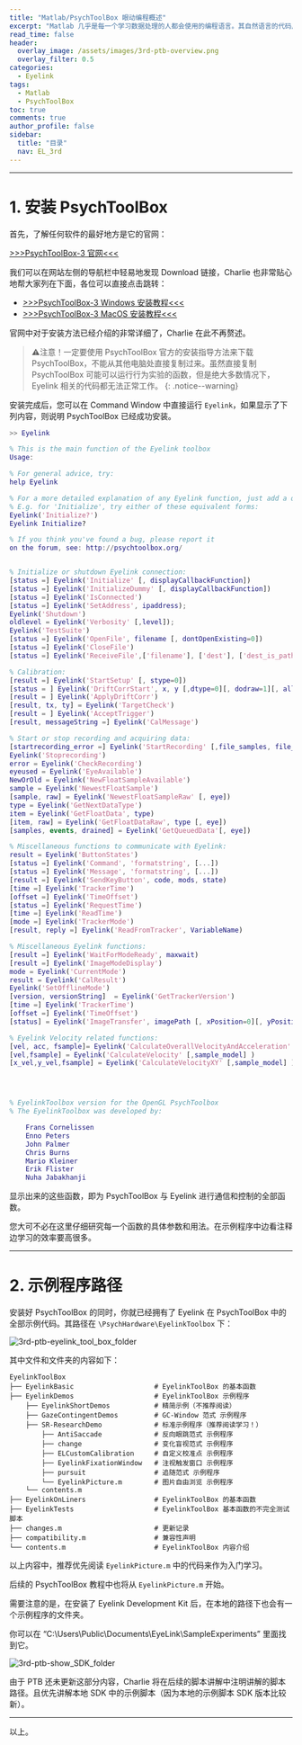 ```yaml
---
title: "Matlab/PsychToolBox 眼动编程概述"
excerpt: "Matlab 几乎是每一个学习数据处理的人都会使用的编程语言。其自然语言的代码风格和简单的代码逻辑非常适合不需要考虑代码运行效率的场合。Psychtoolbox 作为一个基于 Matlab 的开源刺激程序工具包也可以说是从科研工作者的实际需求出发，让我们可以在一个软件中完成实验程序编写和数据处理的全部工作。"
read_time: false
header:
  overlay_image: /assets/images/3rd-ptb-overview.png
  overlay_filter: 0.5
categories:
  - Eyelink
tags:
  - Matlab
  - PsychToolBox
toc: true
comments: true
author_profile: false
sidebar:
  title: "目录"
  nav: EL_3rd
---
```


---

# 1. 安装 PsychToolBox

首先，了解任何软件的最好地方是它的官网：

[>>>PsychToolBox-3 官网<<<](http://psychtoolbox.org/)

我们可以在网站左侧的导航栏中轻易地发现 Download 链接，Charlie 也非常贴心地帮大家列在下面，各位可以直接点击跳转：

* [>>>PsychToolBox-3 Windows 安装教程<<<](http://psychtoolbox.org/download.html#Windows)
* [>>>PsychToolBox-3 MacOS 安装教程<<<](http://psychtoolbox.org/download.html#Mac)

官网中对于安装方法已经介绍的非常详细了，Charlie 在此不再赘述。

> ⚠️注意！一定要使用 PsychToolBox 官方的安装指导方法来下载 PsychToolBox，不能从其他电脑处直接复制过来。虽然直接复制 PsychToolBox 可能可以运行行为实验的函数，但是绝大多数情况下，Eyelink 相关的代码都无法正常工作。
{: .notice--warning}

安装完成后，您可以在 Command Window 中直接运行 `Eyelink`，如果显示了下列内容，则说明 PsychToolBox 已经成功安装。

``` matlab
>> Eyelink

% This is the main function of the Eyelink toolbox
Usage:

% For general advice, try:
help Eyelink

% For a more detailed explanation of any Eyelink function, just add a question mark "?".
% E.g. for 'Initialize', try either of these equivalent forms:
Eyelink('Initialize?')
Eyelink Initialize?

% If you think you've found a bug, please report it
on the forum, see: http://psychtoolbox.org/


% Initialize or shutdown Eyelink connection:
[status =] Eyelink('Initialize' [, displayCallbackFunction])
[status =] Eyelink('InitializeDummy' [, displayCallbackFunction])
[status =] Eyelink('IsConnected')
[status =] Eyelink('SetAddress', ipaddress);
Eyelink('Shutdown')
oldlevel = Eyelink('Verbosity' [,level]);
Eyelink('TestSuite')
[status =] Eyelink('OpenFile', filename [, dontOpenExisting=0])
[status =] Eyelink('CloseFile')
[status =] Eyelink('ReceiveFile',['filename'], ['dest'], ['dest_is_path'])

% Calibration:
[result =] Eyelink('StartSetup' [, stype=0])
[status = ] Eyelink('DriftCorrStart', x, y [,dtype=0][, dodraw=1][, allow_setup=0])
[result = ] Eyelink('ApplyDriftCorr')
[result, tx, ty] = Eyelink('TargetCheck')
[result = ] Eyelink('AcceptTrigger')
[result, messageString =] Eyelink('CalMessage')

% Start or stop recording and acquiring data:
[startrecording_error =] Eyelink('StartRecording' [,file_samples, file_events, link_samples, link_events] )
Eyelink('Stoprecording')
error = Eyelink('CheckRecording')
eyeused = Eyelink('EyeAvailable')
NewOrOld = Eyelink('NewFloatSampleAvailable')
sample = Eyelink('NewestFloatSample')
[sample, raw] = Eyelink('NewestFloatSampleRaw' [, eye])
type = Eyelink('GetNextDataType')
item = Eyelink('GetFloatData', type)
[item, raw] = Eyelink('GetFloatDataRaw', type [, eye])
[samples, events, drained] = Eyelink('GetQueuedData'[, eye])

% Miscellaneous functions to communicate with Eyelink:
result = Eyelink('ButtonStates')
[status =] Eyelink('Command', 'formatstring', [...])
[status =] Eyelink('Message', 'formatstring', [...])
[result =] Eyelink('SendKeyButton', code, mods, state)
[time =] Eyelink('TrackerTime')
[offset =] Eyelink('TimeOffset')
[status =] Eyelink('RequestTime')
[time =] Eyelink('ReadTime')
[mode =] Eyelink('TrackerMode')
[result, reply =] Eyelink('ReadFromTracker', VariableName)

% Miscellaneous Eyelink functions:
[result =] Eyelink('WaitForModeReady', maxwait)
[result =] Eyelink('ImageModeDisplay')
mode = Eyelink('CurrentMode')
result = Eyelink('CalResult')
Eyelink('SetOfflineMode')
[version, versionString]  = Eyelink('GetTrackerVersion')
[time =] Eyelink('TrackerTime')
[offset =] Eyelink('TimeOffset')
[status] = Eyelink('ImageTransfer', imagePath [, xPosition=0][, yPosition=0][, width=0][, height=0][, trackerXPosition=0][, trackerYPosition=0][, xferoptions=0])

% Eyelink Velocity related functions:
[vel, acc, fsample]= Eyelink('CalculateOverallVelocityAndAcceleration' [, sample_model])
[vel,fsample] = Eyelink('CalculateVelocity' [,sample_model] )
[x_vel,y_vel,fsample] = Eyelink('CalculateVelocityXY' [,sample_model] )




% EyelinkToolbox version for the OpenGL PsychToolbox
% The EyelinkToolbox was developed by:

	Frans Cornelissen
	Enno Peters
	John Palmer
	Chris Burns
	Mario Kleiner
	Erik Flister
	Nuha Jabakhanji
```

显示出来的这些函数，即为 PsychToolBox 与 Eyelink 进行通信和控制的全部函数。

您大可不必在这里仔细研究每一个函数的具体参数和用法。在示例程序中边看注释边学习的效率要高很多。

---

# 2. 示例程序路径

安装好 PsychToolBox 的同时，你就已经拥有了 Eyelink 在 PsychToolBox 中的全部示例代码。其路径在 `\PsychHardware\EyelinkToolbox` 下：

![3rd-ptb-eyelink_tool_box_folder](/assets/images/3rd-ptb-eyelink_tool_box_folder.png)

其中文件和文件夹的内容如下：

```
EyelinkToolBox
├── EyelinkBasic                    # EyelinkToolBox 的基本函数
├── EyelinkDemos                    # EyelinkToolBox 示例程序
    ├── EyelinkShortDemos           # 精简示例（不推荐阅读）
    ├── GazeContingentDemos         # GC-Window 范式 示例程序
    ├── SR-ResearchDemo             # 标准示例程序（推荐阅读学习！）
        ├── AntiSaccade             # 反向眼跳范式 示例程序
        ├── change                  # 变化盲视范式 示例程序
        ├── ELCustomCalibration     # 自定义校准点 示例程序
        ├── EyelinkFixationWindow   # 注视触发窗口 示例程序
        ├── pursuit                 # 追随范式 示例程序
        └── EyelinkPicture.m        # 图片自由浏览 示例程序
    └── contents.m
├── EyelinkOnLiners                 # EyelinkToolBox 的基本函数
├── EyelinkTests                    # EyelinkToolBox 基本函数的不完全测试脚本
├── changes.m                       # 更新记录
├── compatibility.m                 # 兼容性声明
└── contents.m                      # EyelinkToolBox 内容介绍
```

以上内容中，推荐优先阅读 `EyelinkPicture.m` 中的代码来作为入门学习。

后续的 PsychToolBox 教程中也将从 `EyelinkPicture.m` 开始。

需要注意的是，在安装了 Eyelink Development Kit 后，在本地的路径下也会有一个示例程序的文件夹。

你可以在 “C:\Users\Public\Documents\EyeLink\SampleExperiments” 里面找到它。

![3rd-ptb-show_SDK_folder](/assets/images/3rd-ptb-show_SDK_folder.png)

由于 PTB 还未更新这部分内容，Charlie 将在后续的脚本讲解中注明讲解的脚本路径。且优先讲解本地 SDK 中的示例脚本（因为本地的示例脚本 SDK 版本比较新）。

---

以上。

